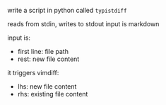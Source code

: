 write a script in python called `typistdiff`

reads from stdin, writes to stdout
input is markdown

input is:
- first line: file path
- rest: new file content

it triggers vimdiff:
- lhs: new file content
- rhs: existing file content

